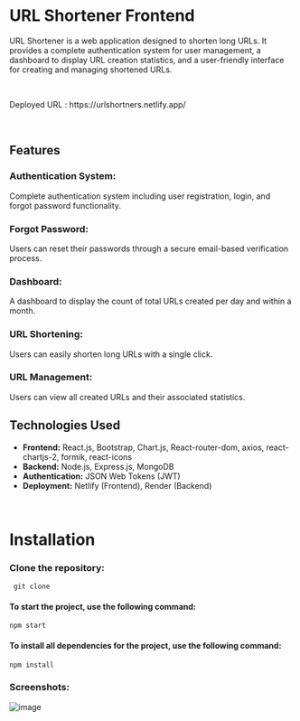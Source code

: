 # URL Shortener Frontend
<p>URL Shortener is a web application designed to shorten long URLs. It provides a complete authentication system for user management, a dashboard to display URL creation statistics, and a user-friendly interface for creating and managing shortened URLs.</p>
<br>
<p>Deployed URL : https://urlshortners.netlify.app/</p>

</br>

## Features
### Authentication System: 
<p>Complete authentication system including user registration, login, and forgot password functionality.</p>

### Forgot Password: 
<p>Users can reset their passwords through a secure email-based verification process.</p>

### Dashboard: 
<p>A dashboard to display the count of total URLs created per day and within a month.</p>

### URL Shortening: 
<p>Users can easily shorten long URLs with a single click.</p>

### URL Management: 
<p>Users can view all created URLs and their associated statistics.</p>

## Technologies Used

<ul>
<li><b>Frontend:</b> React.js, Bootstrap, Chart.js, React-router-dom, axios, react-chartjs-2, formik, react-icons</li>
<li><b>Backend:</b> Node.js, Express.js, MongoDB</li>
<li><b>Authentication:</b> JSON Web Tokens (JWT)</li>
<li><b>Deployment:</b> Netlify (Frontend), Render (Backend)</li>
</ul>

</br>

# Installation
### Clone the repository:
```
 git clone 
```

#### To start the project, use the following command:

```
npm start
```

#### To install all dependencies for the project, use the following command:

```
npm install
```

### Screenshots:
![image](https://github.com/dinadina1/URLShortener-FrontEnd/assets/123656660/3bc2b9c1-047c-4130-9692-e5a6b7eab77f)


